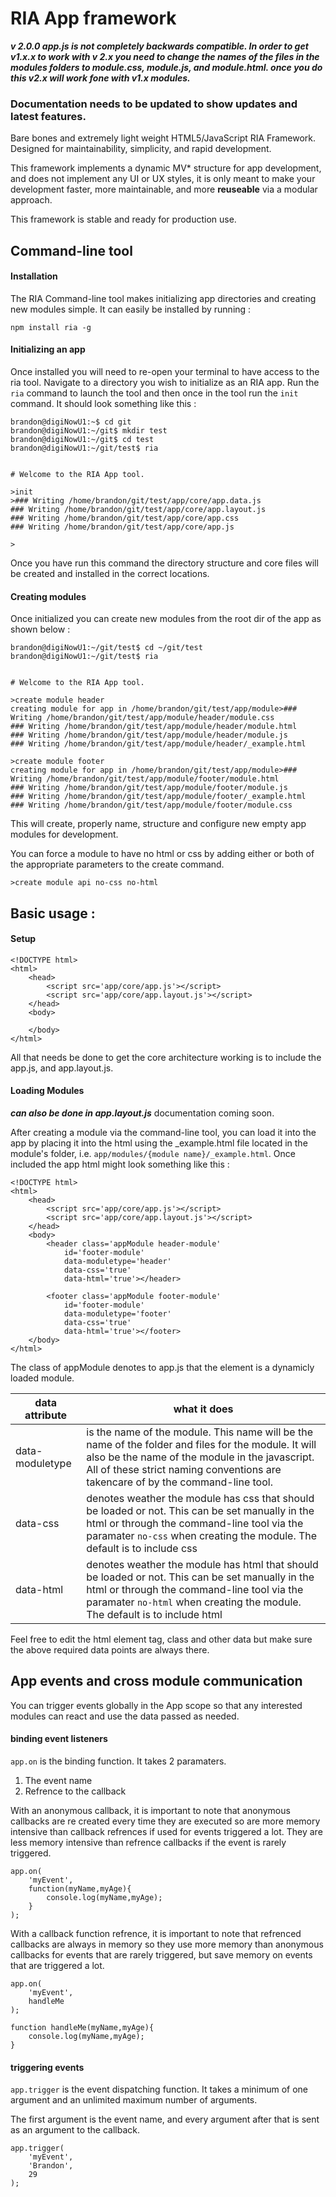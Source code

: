 RIA App framework
=================

***v 2.0.0 app.js is not completely backwards compatible. In order to get v1.x.x to work with v 2.x you need to change the names of the files in the modules folders to module.css, module.js, and module.html. once you do this v2.x will work fone with v1.x modules.*** 

### Documentation needs to be updated to show updates and latest features.

Bare bones and extremely light weight HTML5/JavaScript RIA Framework. Designed for maintainability, simplicity, and rapid development.

This framework implements a dynamic MV* structure for app development, and does not implement any UI or UX styles, it is only meant to make your 
development faster, more maintainable, and more **reuseable** via a modular approach.

This framework is stable and ready for production use.  

## Command-line tool
#### Installation
The RIA Command-line tool makes initializing app directories and creating new modules simple. It can easily be installed by running :

` npm install ria -g `

#### Initializing an app
Once installed you will need to re-open your terminal to have access to the ria tool. Navigate to a directory you wish to initialize as an RIA app.
Run the ` ria ` command to launch the tool and then once in the tool run the ` init ` command. It should look something like this :

    brandon@digiNowU1:~$ cd git
    brandon@digiNowU1:~/git$ mkdir test
    brandon@digiNowU1:~/git$ cd test
    brandon@digiNowU1:~/git/test$ ria
    
    
    # Welcome to the RIA App tool.
    
    >init
    >### Writing /home/brandon/git/test/app/core/app.data.js
    ### Writing /home/brandon/git/test/app/core/app.layout.js
    ### Writing /home/brandon/git/test/app/core/app.css
    ### Writing /home/brandon/git/test/app/core/app.js
    
    >
    
Once you have run this command the directory structure and core files will be created and installed in the correct locations.

#### Creating modules
Once initialized you can create new modules from the root dir of the app as shown below :

    brandon@digiNowU1:~/git/test$ cd ~/git/test
    brandon@digiNowU1:~/git/test$ ria
    
    
    # Welcome to the RIA App tool.
    
    >create module header
    creating module for app in /home/brandon/git/test/app/module>### Writing /home/brandon/git/test/app/module/header/module.css
    ### Writing /home/brandon/git/test/app/module/header/module.html
    ### Writing /home/brandon/git/test/app/module/header/module.js
    ### Writing /home/brandon/git/test/app/module/header/_example.html
    
    >create module footer
    creating module for app in /home/brandon/git/test/app/module>### Writing /home/brandon/git/test/app/module/footer/module.html
    ### Writing /home/brandon/git/test/app/module/footer/module.js
    ### Writing /home/brandon/git/test/app/module/footer/_example.html
    ### Writing /home/brandon/git/test/app/module/footer/module.css

This will create, properly name, structure and configure new empty app modules for development.

You can force a module to have no html or css by adding either or both of the appropriate parameters to the create command.

    >create module api no-css no-html


## Basic usage :
#### Setup

    <!DOCTYPE html>
    <html>
        <head>
            <script src='app/core/app.js'></script>
            <script src='app/core/app.layout.js'></script>
        </head>
        <body>
            
        </body>
    </html>

All that needs be done to get the core architecture working is to include the app.js, and app.layout.js.

#### Loading Modules
***can also be done in app.layout.js*** documentation coming soon.


After creating a module via the command-line tool, you can load it into the app by placing it into the html using the _example.html file located in the 
module's  folder, i.e. ` app/modules/{module name}/_example.html `. Once included the app html might look something like this :

    <!DOCTYPE html>
    <html>
        <head>
            <script src='app/core/app.js'></script>
            <script src='app/core/app.layout.js'></script>
        </head>
        <body>
            <header class='appModule header-module' 
                id='footer-module'
                data-moduletype='header'
                data-css='true' 
                data-html='true'></header>
            
            <footer class='appModule footer-module'
                id='footer-module'
                data-moduletype='footer' 
                data-css='true' 
                data-html='true'></footer>
        </body>
    </html>

The class of appModule denotes to app.js that the element is a dynamicly loaded module. 

| data attribute | what it does |
|----------------|--------------|
| data-moduletype| is the name of the module. This name will be the name of the  folder and files for the module. It will also be the name of the module in the javascript. All of these strict naming conventions are takencare of by the command-line tool. |
| data-css       | denotes weather the module has css that should be loaded or not. This can be set manually in the html or through the command-line tool via the paramater ` no-css ` when creating the module. The default is to include css |
| data-html      | denotes weather the module has html that should be loaded or not. This can be set manually in the html or through the command-line tool via the paramater ` no-html ` when creating the module. The default is to include html |

Feel free to edit the html element tag, class and other data but make sure the above required data points are always there.

## App events and cross module communication
You can trigger events globally in the App scope so that any interested modules can react and use the data passed as needed.

#### binding event listeners

``app.on`` is the binding function. It takes 2 paramaters.

1. The event name
2. Refrence to the callback

With an anonymous callback, it is important to note that anonymous callbacks are re created every time they are executed so are more memory intensive than callback refrences 
if used for events triggered a lot. They are less memory intensive than refrence callbacks if the event is rarely triggered.


    app.on(
        'myEvent',
        function(myName,myAge){
            console.log(myName,myAge);
        }
    );
    
With a callback function refrence, it is important to note that refrenced callbacks are always in memory so they use more memory than anonymous callbacks for events that are rarely triggered, 
but save memory on events that are triggered a lot.
    
    app.on(
        'myEvent',
        handleMe
    );
    
    function handleMe(myName,myAge){
        console.log(myName,myAge);
    }
    
#### triggering events

``app.trigger`` is the event dispatching function. It takes a minimum of one argument and an unlimited maximum number of arguments.

The first argument is the event name, and every argument after that is sent as an argument to the callback.

    app.trigger(
        'myEvent',
        'Brandon',
        29
    );
    
    
